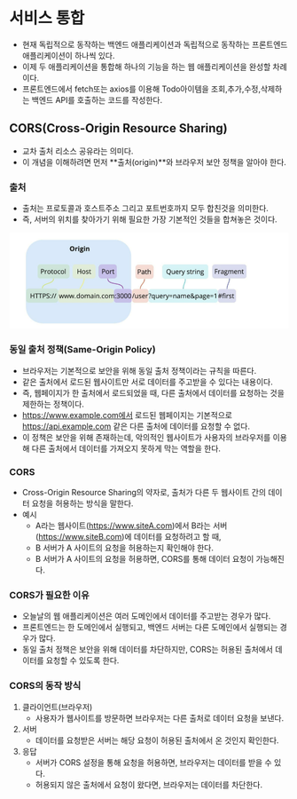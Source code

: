# 서비스 통합
- 현재 독립적으로 동작하는 백엔드 애플리케이션과 독립적으로 동작하는 프론트엔드 애플리케이션이 하나씩 있다.
- 이제 두 애플리케이션을 통합해 하나의 기능을 하는 웹 애플리케이션을 완성할 차례이다.
- 프론트엔드에서 fetch또는 axios를 이용해 Todo아이템을 조회,추가,수정,삭제하는 백엔드 API를 호출하는 코드를 작성한다.

## CORS(Cross-Origin Resource Sharing)
- 교차 출처 리소스 공유라는 의미다.
- 이 개념을 이해하려면 먼저 **출처(origin)**와 브라우저 보안 정책을 알아야 한다.
### 출처
- 출처는 프로토콜과 호스트주소 그리고 포트번호까지 모두 합친것을 의미한다.
- 즉, 서버의 위치를 찾아가기 위해 필요한 가장 기본적인 것들을 합쳐놓은 것이다.

![img](img/출처.png)

### 동일 출처 정책(Same-Origin Policy)
- 브라우저는 기본적으로 보안을 위해 동일 출처 정책이라는 규칙을 따른다.
- 같은 출처에서 로드된 웹사이트만 서로 데이터를 주고받을 수 있다는 내용이다.
- 즉, 웹페이지가 한 출처에서 로드되었을 때, 다른 출처에서 데이터를 요청하는 것을 제한하는 정책이다.
- https://www.example.com에서 로드된 웹페이지는 기본적으로 https://api.example.com 같은 다른 출처에 데이터를 요청할 수 없다.
- 이 정책은 보안을 위해 존재하는데, 악의적인 웹사이트가 사용자의 브라우저를 이용해 다른 출처에서 데이터를 가져오지 못하게 막는 역할을 한다.

### CORS
- Cross-Origin Resource Sharing의 약자로, 출처가 다른 두 웹사이트 간의 데이터 요청을 허용하는 방식을 말한다.
- 예시
  - A라는 웹사이트(https://www.siteA.com)에서 B라는 서버(https://www.siteB.com)에 데이터를 요청하려고 할 때, 
  - B 서버가 A 사이트의 요청을 허용하는지 확인해야 한다.
  - B 서버가 A 사이트의 요청을 허용하면, CORS를 통해 데이터 요청이 가능해진다.

### CORS가 필요한 이유
- 오늘날의 웹 애플리케이션은 여러 도메인에서 데이터를 주고받는 경우가 많다.
- 프론트엔드는 한 도메인에서 실행되고, 백엔드 서버는 다른 도메인에서 실행되는 경우가 많다.
- 동일 출처 정책은 보안을 위해 데이터를 차단하지만, CORS는 허용된 출처에서 데이터를 요청할 수 있도록 한다.

### CORS의 동작 방식
1. 클라이언트(브라우저)
   - 사용자가 웹사이트를 방문하면 브라우저는 다른 출처로 데이터 요청을 보낸다.
2. 서버
   - 데이터를 요청받은 서버는 해당 요청이 허용된 출처에서 온 것인지 확인한다.
3. 응답
   - 서버가 CORS 설정을 통해 요청을 허용하면, 브라우저는 데이터를 받을 수 있다. 
   - 허용되지 않은 출처에서 요청이 왔다면, 브라우저는 데이터를 차단한다.

